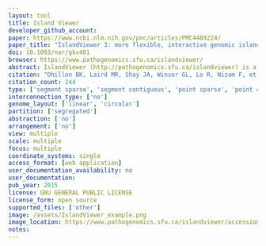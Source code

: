 ```yaml
---
layout: tool 
title: Island Viewer
developer_github_account: 
paper: https://www.ncbi.nlm.nih.gov/pmc/articles/PMC4489224/
paper_title: "IslandViewer 3: more flexible, interactive genomic island discovery, visualization and analysis"
doi: 10.1093/nar/gkv401
browser: https://www.pathogenomics.sfu.ca/islandviewer/
abstract: IslandViewer (http://pathogenomics.sfu.ca/islandviewer) is a widely used web-based resource for the prediction and analysis of genomic islands (GIs) in bacterial and archaeal genomes. GIs are clusters of genes of probable horizontal origin, and are of high interest since they disproportionately encode genes involved in medically and environmentally important adaptations, including antimicrobial resistance and virulence. We now report a major new release of IslandViewer, since the last release in 2013. IslandViewer 3 incorporates a completely new genome visualization tool, IslandPlot, enabling for the first time interactive genome analysis and gene search capabilities using synchronized circular, horizontal and vertical genome views. In addition, more curated virulence factors and antimicrobial resistance genes have been incorporated, and homologs of these genes identified in closely related genomes using strict filters. Pathogen-associated genes have been re-calculated for all pre-computed complete genomes. For user-uploaded genomes to be analysed, IslandViewer 3 can also now handle incomplete genomes, with an improved queuing system on compute nodes to handle user demand. Overall, IslandViewer 3 represents a significant new version of this GI analysis software, with features that may make it more broadly useful for general microbial genome analysis and visualization.
citation: "Dhillon BK, Laird MR, Shay JA, Winsor GL, Lo R, Nizam F, et al. IslandViewer 3: more flexible, interactive genomic island discovery, visualization and analysis. Nucleic Acids Res. 2015;43: W104–8."
citation_count: 244
type: ['segment sparse', 'segment contiguous', 'point sparse', 'point contiguous']
interconnection_type: ['no']
genome_layout: ['linear', 'circular']
partition: ['segregated']
abstraction: ['no']
arrangement: ['no']
view: multiple
scale: multiple
focus: multiple
coordinate_systems: single
access_format: [web application]
user_documentation_availability: no
user_documentation: 
pub_year: 2015
license: GNU GENERAL PUBLIC LICENSE
license_form: open source
supported_files: ['other']
image: /assets/IslandViewer_example.png
image_location: https://www.pathogenomics.sfu.ca/islandviewer/accession/NC_004631.1/?&load=%257B%2522m%2522%253A%257B%2522s%2522%253A4493092.18200115%252C%2522e%2522%253A4526150.469091758%252C%2522id%2522%253A%25222210%2522%252C%2522c%2522%253A500%252C%2522x%2522%253A%2522auto%2522%252C%2522y%2522%253A%2522auto%2522%252C%2522l%2522%253A600%257D%252C%2522un%2522%253A%255B%255D%252C%2522d%2522%253A%257B%2522v%2522%253Atrue%252C%2522t%2522%253A152.046875%252C%2522l%2522%253A836.234375%257D%257D?&load=%257B%2522m%2522%253A%257B%2522s%2522%253A4493298.565905276%252C%2522e%2522%253A4513493%252C%2522id%2522%253A%25222210%2522%252C%2522c%2522%253A500%252C%2522x%2522%253A%2522auto%2522%252C%2522y%2522%253A%2522auto%2522%252C%2522l%2522%253A600%257D%252C%2522un%2522%253A%255B%255D%252C%2522d%2522%253A%257B%2522v%2522%253Atrue%252C%2522t%2522%253A185.09375%252C%2522l%2522%253A840.3125%257D%257D
notes: 
---
```

